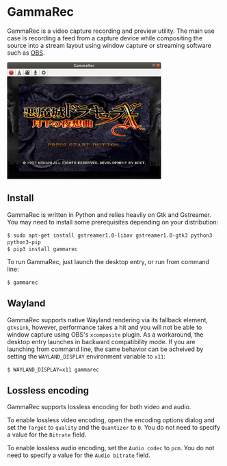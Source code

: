 # GammaRec

GammaRec is a video capture recording and preview utility. The main use case
is recording a feed from a capture device while compositing the source into
a stream layout using window capture or streaming software such as
[OBS](https://obsproject.com).

![GammaRec Window](data/window.png)

## Install

GammaRec is written in Python and relies heavily on Gtk and Gstreamer. You
may need to install some prerequisites depending on your distribution:

```shell
$ sudo apt-get install gstreamer1.0-libav gstreamer1.0-gtk3 python3 python3-pip
$ pip3 install gammarec
```

To run GammaRec, just launch the desktop entry, or run from command line:

```shell
$ gammarec
```

## Wayland

GammaRec supports native Wayland rendering via its fallback element,
`gtksink`, however, performance takes a hit and you will not be able to
window capture using OBS's `xcomposite` plugin. As a workaround, the desktop
entry launches in backward compatibility mode. If you are launching from
command line, the same behavior can be acheived by setting the
`WAYLAND_DISPLAY` environment variable to `x11`:

```shell
$ WAYLAND_DISPLAY=x11 gammarec
```

## Lossless encoding

GammaRec supports lossless encoding for both video and audio.

To enable lossless video encoding, open the encoding options dialog and set the
`Target` to `quality` and the `Quantizer` to `0`. You do not need to specify a
value for the `Bitrate` field.

To enable lossless audio encoding, set the `Audio codec` to `pcm`. You do not
need to specify a value for the `Audio bitrate` field.

